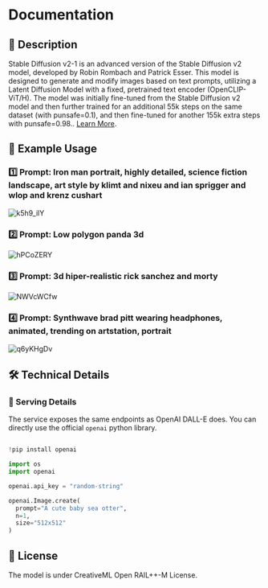 # Documentation

## 📌 Description

Stable Diffusion v2-1 is an advanced version of the Stable Diffusion v2 model, developed by Robin Rombach and Patrick Esser. This model is designed to generate and modify images based on text prompts, utilizing a Latent Diffusion Model with a fixed, pretrained text encoder (OpenCLIP-ViT/H). The model was initially fine-tuned from the Stable Diffusion v2 model and then further trained for an additional 55k steps on the same dataset (with punsafe=0.1), and then fine-tuned for another 155k extra steps with punsafe=0.98.. <a href='https://stability.ai/blog/stablediffusion2-1-release7-dec-2022' target='_blank'>Learn More</a>.

## 📒 Example Usage

### 1️⃣ Prompt: Iron man portrait, highly detailed, science fiction landscape, art style by klimt and nixeu and ian sprigger and wlop and krenz cushart

![k5h9_ilY](https://github.com/premAI-io/prem-registry/assets/29598954/49d162c9-a308-466c-a038-9bb54d2009fd)

### 2️⃣ Prompt: Low polygon panda 3d

![hPCoZERY](https://github.com/premAI-io/prem-registry/assets/29598954/51537f29-f4cc-469f-88c4-ad18559cb043)

### 3️⃣ Prompt: 3d hiper-realistic rick sanchez and morty

![NWVcWCfw](https://github.com/premAI-io/prem-registry/assets/29598954/667d08ad-7dd7-436f-8e2e-5e05d547653d)

### 4️⃣ Prompt: Synthwave brad pitt wearing headphones, animated, trending on artstation, portrait

![q6yKHgDv](https://github.com/premAI-io/prem-registry/assets/29598954/9b88388d-08b7-4a9a-b9a3-766497b3403a)

## 🛠️ Technical Details

### 🚀 Serving Details

The service exposes the same endpoints as OpenAI DALL-E does. You can directly use the official `openai` python library.

```python

!pip install openai

import os
import openai

openai.api_key = "random-string"

openai.Image.create(
  prompt="A cute baby sea otter",
  n=1,
  size="512x512"
)
```

## 📜 License

The model is under CreativeML Open RAIL++-M License.
